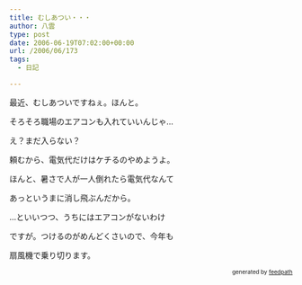```yaml
---
title: むしあつい・・・
author: 八雲
type: post
date: 2006-06-19T07:02:00+00:00
url: /2006/06/173
tags:
  - 日記

---
```

最近、むしあついですねぇ。ほんと。
  
そろそろ職場のエアコンも入れていいんじゃ…
  
え？まだ入らない？

頼むから、電気代だけはケチるのやめようよ。
  
ほんと、暑さで人が一人倒れたら電気代なんて
  
あっというまに消し飛ぶんだから。

…といいつつ、うちにはエアコンがないわけ
  
ですが。つけるのがめんどくさいので、今年も
  
扇風機で乗り切ります。<!--
feedpath info start
-->

<div style="text-align: right; font-size: 10px;">
  &nbsp;&nbsp;<span>generated by <a href="http://feedpath.jp">feedpath</a></span>
</div>

<!--
feedpath info end
-->
